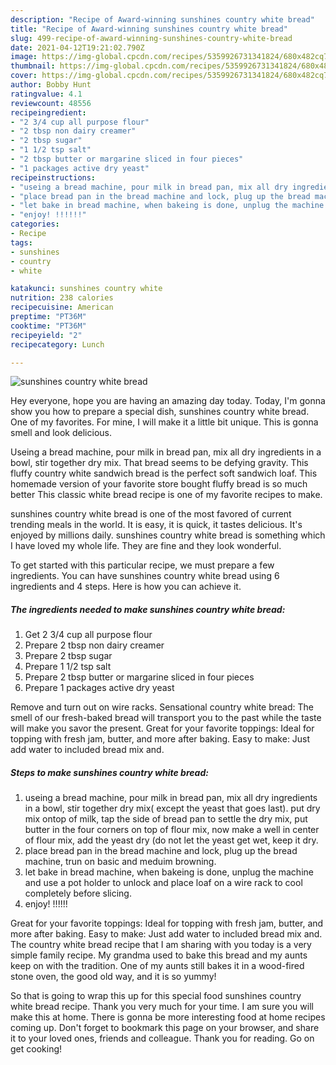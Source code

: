 ```yaml
---
description: "Recipe of Award-winning sunshines country white bread"
title: "Recipe of Award-winning sunshines country white bread"
slug: 499-recipe-of-award-winning-sunshines-country-white-bread
date: 2021-04-12T19:21:02.790Z
image: https://img-global.cpcdn.com/recipes/5359926731341824/680x482cq70/sunshines-country-white-bread-recipe-main-photo.jpg
thumbnail: https://img-global.cpcdn.com/recipes/5359926731341824/680x482cq70/sunshines-country-white-bread-recipe-main-photo.jpg
cover: https://img-global.cpcdn.com/recipes/5359926731341824/680x482cq70/sunshines-country-white-bread-recipe-main-photo.jpg
author: Bobby Hunt
ratingvalue: 4.1
reviewcount: 48556
recipeingredient:
- "2 3/4 cup all purpose flour"
- "2 tbsp non dairy creamer"
- "2 tbsp sugar"
- "1 1/2 tsp salt"
- "2 tbsp butter or margarine sliced in four pieces"
- "1 packages active dry yeast"
recipeinstructions:
- "useing a bread machine, pour milk in bread pan, mix all dry ingredients in a bowl, stir together dry mix( except the yeast that goes last). put dry mix ontop of milk, tap the side of bread pan to settle the dry mix, put butter in the four corners on top of flour mix, now make a well in center of flour mix, add the yeast dry (do not let the yeast get wet, keep it dry."
- "place bread pan in the bread machine and lock, plug up the bread machine, trun on basic and meduim browning."
- "let bake in bread machine, when bakeing is done, unplug the machine and use a pot holder to unlock and place loaf on a wire rack to cool completely before slicing."
- "enjoy! !!!!!!"
categories:
- Recipe
tags:
- sunshines
- country
- white

katakunci: sunshines country white 
nutrition: 238 calories
recipecuisine: American
preptime: "PT36M"
cooktime: "PT36M"
recipeyield: "2"
recipecategory: Lunch

---
```



![sunshines country white bread](https://img-global.cpcdn.com/recipes/5359926731341824/680x482cq70/sunshines-country-white-bread-recipe-main-photo.jpg)

Hey everyone, hope you are having an amazing day today. Today, I'm gonna show you how to prepare a special dish, sunshines country white bread. One of my favorites. For mine, I will make it a little bit unique. This is gonna smell and look delicious.

Useing a bread machine, pour milk in bread pan, mix all dry ingredients in a bowl, stir together dry mix. That bread seems to be defying gravity. This fluffy country white sandwich bread is the perfect soft sandwich loaf. This homemade version of your favorite store bought fluffy bread is so much better This classic white bread recipe is one of my favorite recipes to make.

sunshines country white bread is one of the most favored of current trending meals in the world. It is easy, it is quick, it tastes delicious. It's enjoyed by millions daily. sunshines country white bread is something which I have loved my whole life. They are fine and they look wonderful.


To get started with this particular recipe, we must prepare a few ingredients. You can have sunshines country white bread using 6 ingredients and 4 steps. Here is how you can achieve it.

<!--inarticleads1-->

##### The ingredients needed to make sunshines country white bread:

1. Get 2 3/4 cup all purpose flour
1. Prepare 2 tbsp non dairy creamer
1. Prepare 2 tbsp sugar
1. Prepare 1 1/2 tsp salt
1. Prepare 2 tbsp butter or margarine sliced in four pieces
1. Prepare 1 packages active dry yeast


Remove and turn out on wire racks. Sensational country white bread: The smell of our fresh-baked bread will transport you to the past while the taste will make you savor the present. Great for your favorite toppings: Ideal for topping with fresh jam, butter, and more after baking. Easy to make: Just add water to included bread mix and. 

<!--inarticleads2-->

##### Steps to make sunshines country white bread:

1. useing a bread machine, pour milk in bread pan, mix all dry ingredients in a bowl, stir together dry mix( except the yeast that goes last). put dry mix ontop of milk, tap the side of bread pan to settle the dry mix, put butter in the four corners on top of flour mix, now make a well in center of flour mix, add the yeast dry (do not let the yeast get wet, keep it dry.
1. place bread pan in the bread machine and lock, plug up the bread machine, trun on basic and meduim browning.
1. let bake in bread machine, when bakeing is done, unplug the machine and use a pot holder to unlock and place loaf on a wire rack to cool completely before slicing.
1. enjoy! !!!!!!


Great for your favorite toppings: Ideal for topping with fresh jam, butter, and more after baking. Easy to make: Just add water to included bread mix and. The country white bread recipe that I am sharing with you today is a very simple family recipe. My grandma used to bake this bread and my aunts keep on with the tradition. One of my aunts still bakes it in a wood-fired stone oven, the good old way, and it is so yummy! 

So that is going to wrap this up for this special food sunshines country white bread recipe. Thank you very much for your time. I am sure you will make this at home. There is gonna be more interesting food at home recipes coming up. Don't forget to bookmark this page on your browser, and share it to your loved ones, friends and colleague. Thank you for reading. Go on get cooking!
